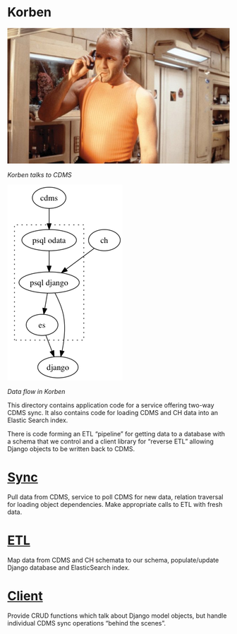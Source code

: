 # Korben
![Korben](docs/assets/korben-dallas.jpg)

_Korben talks to CDMS_

![Data flow](docs/assets/korben-data-flow.png)

_Data flow in Korben_

This directory contains application code for a service offering two-way CDMS
sync. It also contains code for loading CDMS and CH data into an Elastic Search
index.

There is code forming an ETL “pipeline” for getting data to a database with a
schema that we control and a client library for “reverse ETL” allowing Django
objects to be written back to CDMS.

# [Sync](korben/sync)
Pull data from CDMS, service to poll CDMS for new data, relation traversal for
loading object dependencies. Make appropriate calls to ETL with fresh data.

# [ETL](korben/etl)
Map data from CDMS and CH schemata to our schema, populate/update Django
database and ElasticSearch index.

# [Client](korben/client)
Provide CRUD functions which talk about Django model objects, but handle
individual CDMS sync operations “behind the scenes”.

